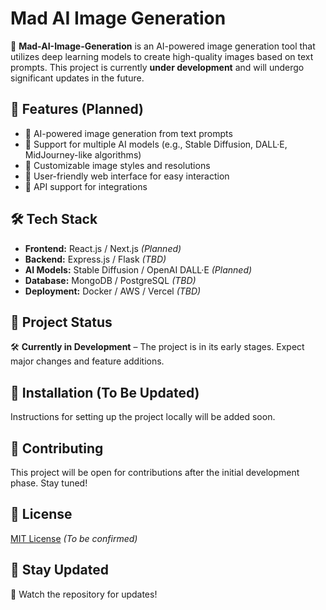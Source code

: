 # Mad AI Image Generation

🚀 **Mad-AI-Image-Generation** is an AI-powered image generation tool that utilizes deep learning models to create high-quality images based on text prompts. This project is currently **under development** and will undergo significant updates in the future.

## 🌟 Features (Planned)
- 🔹 AI-powered image generation from text prompts
- 🔹 Support for multiple AI models (e.g., Stable Diffusion, DALL·E, MidJourney-like algorithms)
- 🔹 Customizable image styles and resolutions
- 🔹 User-friendly web interface for easy interaction
- 🔹 API support for integrations

## 🛠️ Tech Stack
- **Frontend:** React.js / Next.js *(Planned)*
- **Backend:** Express.js / Flask *(TBD)*
- **AI Models:** Stable Diffusion / OpenAI DALL·E *(Planned)*
- **Database:** MongoDB / PostgreSQL *(TBD)*
- **Deployment:** Docker / AWS / Vercel *(TBD)*

## 📌 Project Status
🛠 **Currently in Development** – The project is in its early stages. Expect major changes and feature additions.

## 🚀 Installation (To Be Updated)
Instructions for setting up the project locally will be added soon.

## 🤝 Contributing
This project will be open for contributions after the initial development phase. Stay tuned!

## 📜 License
[MIT License](LICENSE) *(To be confirmed)*

## 📢 Stay Updated
🌟 Watch the repository for updates!

